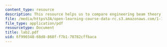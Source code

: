```yaml
---
content_type: resource
description: This resource helps us to compare engineering beam theory with experiment.
file: /media/https%3A/open-learning-course-data-rc.s3.amazonaws.com/1-101-introduction-to-civil-and-environmental-engineering-design-i-fall-2005/6f99034868d8868ff7b170782cffbaca_lab2.pdf
file_type: application/pdf
resourcetype: Document
title: lab2.pdf
uid: 6f990348-68d8-868f-f7b1-70782cffbaca
---
```

